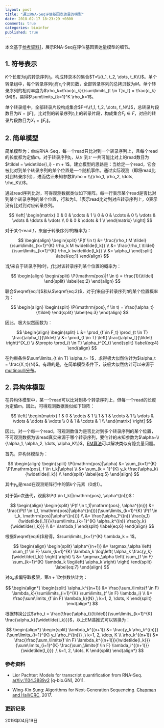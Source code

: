 ```yaml
---
layout: post
title: "通过RNA-Seq评估基因表达量的模型"
date: 2018-02-17 18:23:29 +0800
comments: true
categories: bioinfor 
published: true
---
```


<script type="text/x-mathjax-config">
MathJax.Hub.Config({
TeX: { equationNumbers: { autoNumber: "AMS" } }
});
</script>

$$
\newcommand{\tildel}{\widetilde{l_t}}
$$

$$
\newcommand{\P}{\mathrm{P}}
$$

$$
\DeclareMathOperator*{\argmax}{arg\,max} 
$$

本文基于[参考资料1](#Ref)，展示RNA-Seq在评估基因表达量模型的细节。

## 1. 符号表示 ##

$K$个长度为$l_i$的转录序列$t_i$，构成转录本的集合$T=\\{t_1, t_2, \dots, t_K\\}$。单个转录组中，每个转录序列$t_i$有$c_i$个拷贝数，全部转录序列的总拷贝数为$M$。单个转录序列的相对丰度为$\rho_k=\frac{c_k}{\sum\limits_{t \in T}c_t} = \frac{c_k}{M}$，易得$\sum\limits_{k=1}^K \rho_k=1$。

单个转录组中，全部转录片段构成集合$F=\\{f_1, f_2, \dots, f_N\\}$，总转录片段数目为$N=\|F\|$。比对到的转录序列$t_i$上的转录片段，构成集合$F_t \in F$，对应的转录片段数目为$X_t=\|F_t\|$。
<!--more-->

## 2. 简单模型 ##

简单模型为：单端RNA-Seq，每一个read只比对到一个转录序列上，且每个read的长度都为定值$m$。对于转录序列$t_i$，从`5'`到`3'`一共可能比对上的read数目为$\tildel = \widetilde{l_i} - m + 1$。建立模型的思路是：当给定一个read，它会被比对到某个转录序列的某个位置是一个随机事件。通过实际观测（即将read比对到转录序列），进而估计未知参数$\rho = \\{\rho_1, \rho_2, \dots, \rho_K\\}$。

通过read序列比对，可得观测数据类似如下矩阵。每一行表示某个read是否比对到某个转录序列的某个位置，行和为1。$1$表示read比对到对应转录序列上，$0$表示没有比对到对应转录序列。

$$
\left[
\begin{matrix}
0 & 0 & \cdots & 1 \\
0 & 0 & \cdots & 0 \\
\vdots & \vdots & \ddots & \vdots \\
0 & 0 & \cdots & 1 \\
\end{matrix}
\right]
$$

对于某个read $f$，来自于转录序列$t$的概率为：

$$
\begin{align}
\begin{split}
\P(f \in t) &= \frac{\rho_t M \tildel}{\sum\limits_{k=1}^{K} \rho_k M \widetilde{l_k}} \\
&= \frac{\rho_t \tildel}{\sum\limits_{k=1}^{K} \rho_k \widetilde{l_k}} \\
&= \alpha_t
\end{split}
\label{eq:1}
\end{align}
$$

当$f$来自于转录序列$t$时，$f$比对该转录序列某个位置的概率为：

$$
\begin{align}
\begin{split}
\P(\mathrm{pos}|f \in t) = \frac{1}{\tildel}
\end{split}
\label{eq:2}
\end{align}
$$

联合$\eqref{eq:1}$和从$\eqref{eq:2}$，对于$f$来自于转录序列$t$的某个位置概率为：

$$
\begin{align}
\begin{split}
\P(\mathrm{pos}, f \in t) = \frac{\alpha_t}{\tildel}
\end{split}
\label{eq:3}
\end{align}
$$

因此，极大似然函数为：

$$
\begin{align}
\begin{split}
L &= \prod_{f \in F_t} \prod_{t \in T} \frac{\alpha_t}{\tildel} \\
&= \prod_{t \in T} \left( \frac{\alpha_t}{\tildel} \right)^{X_t} \\
&\propto \prod_{t \in T} \alpha_t^{X_t}
\end{split}
\label{eq:4}
\end{align}
$$

在约束条件$\sum\limits_{t \in T} \alpha_t= 1$，求得极大似然估计为$\alpha_t = \frac{X_t}{N}$。有趣的是，在简单模型条件下，该极大似然估计可以来源于[multinoulli分布](https://www.statlect.com/probability-distributions/multinoulli-distribution)。

## 2. 异构体模型 ##

在异构体模型中，某一个read可以比对到多个转录序列上，但每一个read的长度为定值$m$。因此，可得观测数据类似如下矩阵：

$$
\left[
\begin{matrix}
1 & 0 & \cdots & 1 \\
1 & 1 & \cdots & 1 \\
\vdots & \vdots & \ddots & \vdots \\
0 & 1 & \cdots & 1 \\
\end{matrix}
\right]
$$

因此，对一个每一个read，可观测数值为是否比对到多个转录序列的某个位置，不可观测数据为该read真实来源于哪个转录序列，要估计的未知参数为$\alpha=\\{\alpha_1, \alpha_2, \dots, \alpha_K\\}$。[EM算法](http://yulongniu.bionutshell.org/blog/2013/07/13/em/)可以解决类似有隐变量问题。

首先，异构体模型为：

$$
\begin{align}
\begin{split}
\P(\mathrm{pos}|\alpha) &= \sum_{k=1}^{K} \P(\mathrm{pos}, f \in t_k|\alpha) \\
&= \sum_{k = 1}^{K} y_k \frac{\alpha_k}{\widetilde{l_k}} \\
\end{split}
\label{eq:5}
\end{align}
$$

其中$y_k$是read在观测矩阵行中的第$k$个元素（$0$或$1$）。

对于第$n$次迭代，观察$\P(f \in t_k\|\mathrm{pos}, \alpha^{(n)})$：

$$
\begin{align}
\begin{split}
\P(f \in t_1|\mathrm{pos}, \alpha^{(n)}) &= \frac{\P(f \in t_1, \mathrm{pos}|\alpha^{(n)})}{\sum\limits_{k=1}^{K} \P(f \in t_k, \mathrm{pos}|\alpha^{(n)})} \\
&= \frac{\alpha_1^{(n)} \frac{y_1}{\widetilde{l_1}}}{\sum\limits_{k=1}^{K} \alpha_k^{(n)} \frac{y_k}{\widetilde{l_k}}} \\
&= \lambda_1
\end{split}
\label{eq:6}
\end{align}
$$

根据$\eqref{eq:6}$易得，$\sum\limits_{k=1}^{K} \lambda_k = 1$。

$$
\begin{align}
\begin{split}
\alpha^{(n+1)} &= \argmax_\alpha \left( 
\sum_{f \in F} \sum_{k=1}^{K} \lambda_k \log\left(
\alpha_k \frac{y_k}{\widetilde{l_k}}
\right)
\right) \\
&= \argmax_\alpha \left(
\sum_{f \in F} \sum_{k=1}^{K}  \lambda_k \log\left(
\alpha_k
\right)
\right)
\end{split}
\label{eq:7}
\end{align}
$$

对$\alpha_k$求偏导取极限，第$n+1$次参数估计为：

$$
\begin{align*}
\begin{split}
\alpha_k^{(n+1)} &= \frac{\sum_\limits{f \in F} \lambda_k}{\sum\limits_{i=1}^{K} \sum\limits_{f \in F} \lambda_i} \\
&= \frac{\sum\limits_{f \in F} \lambda_k}{N}
,\ k=1, 2, \dots, K
\end{split}
\end{align*}
$$

根据转换公式$\rho_t = \frac{\frac{\alpha_t}{\tildel}}{\sum\limits_{k=1}^{K} \frac{\alpha_k}{\widetilde{l_k}}}$，以上EM递推式可以转换为：

$$
\begin{align*}
\begin{split}
\lambda_k^{(n+1)} &= \frac{y_k \rho_k^{(n)}}{\sum\limits_{i=1}^{K} y_i \rho_i^{(n)}} ,\ k=1, 2, \dots, K \\
\rho_k^{(n+1)} &= \frac{\frac{\sum_\limits{f \in F} \lambda_k^{(n+1)}}{\widetilde{l_k}}}{\sum\limits_{i=1}^{K} \frac{\sum_\limits{f \in F} \lambda_i^{(n+1)}}{\widetilde{l_i}}} ,\ k=1, 2, \dots, K
\end{split}
\end{align*}
$$

### <a id="Ref">参考资料</a> ###

* Lior Pachter: Models for transcript quantification from RNA-Seq. [arXiv:1104.3889v2](https://arxiv.org/abs/1104.3889) [q-bio.GN], 2011.

* Wing-Kin Sung: Algorithms for Next-Generation Sequencing. [Chapman and Hall/CRC](https://www.crcpress.com/Algorithms-for-Next-Generation-Sequencing/Sung/p/book/9781466565500), 2017. 

### 更新记录 ###

2019年04月19日

